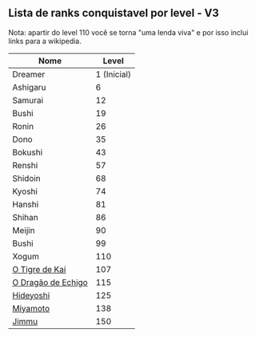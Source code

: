 ## Lista de ranks conquistavel por level - V3

Nota: apartir do level 110 você se torna "uma lenda viva" e por isso inclui links para a wikipedia.

|         Nome        |  Level   |
| ------------------- | ------------------- |
|       Dreamer       | 1 (Inicial) |
|       Ashigaru      | 6 |
|       Samurai       | 12 |
|        Bushi        | 19 |
|        Ronin        | 26 |
|         Dono        | 35 |
|       Bokushi       | 43 |
|       Renshi        | 57 |
|       Shidoin       | 68 |
|       Kyoshi        | 74 |
|       Hanshi        | 81 |
|       Shihan        | 86 |
|       Meijin        | 90 |
|        Bushi        | 99 |
|        Xogum        | 110 |
|   [O Tigre de Kai](https://pt.wikipedia.org/wiki/Takeda_Shingen)    | 107 |
| [O Dragão de Echigo](https://pt.wikipedia.org/wiki/Uesugi_Kenshin)  | 115 |
|      [Hideyoshi](https://pt.wikipedia.org/wiki/Toyotomi_Hideyoshi)      | 125 |
|      [Miyamoto](https://pt.wikipedia.org/wiki/Miyamoto_Musashi)       | 138 |
|        [Jimmu](https://pt.wikipedia.org/wiki/Jimmu)        | 150 |


